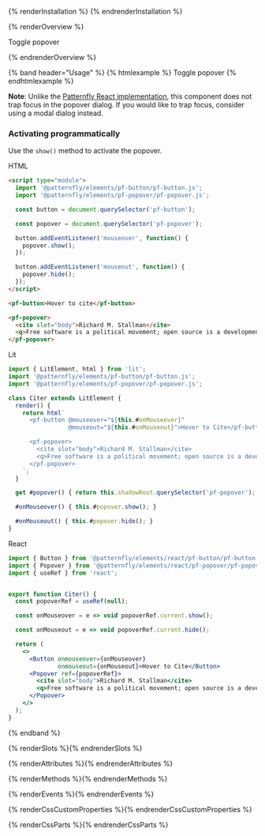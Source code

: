 {% renderInstallation %} {% endrenderInstallation %}

{% renderOverview %}

<pf-popover heading="Popover heading"
            body="Popovers are triggered by click rather than hover."
            footer="Popover footer">
  <pf-button>Toggle popover</pf-button>
</pf-popover>

{% endrenderOverview %}

{% band header="Usage" %}
  {% htmlexample %}
  <pf-popover heading="Popover heading"
              body="Popovers are triggered by click rather than hover."
              footer="Popover footer">
    <pf-button>Toggle popover</pf-button>
  </pf-popover>
  {% endhtmlexample %}

  **Note**: Unlike the [Patternfly React implementation][withfocustrap], this 
  component does not trap focus in the popover dialog. If you would like to trap 
  focus, consider using a modal dialog instead.

  ### Activating programmatically

  Use the `show()` method to activate the popover.

<pf-tabs class="html-lit-react-snippets">
  <pf-tab slot="tab">HTML</pf-tab>
  <pf-tab-panel>

```html
<script type="module">
  import '@patternfly/elements/pf-button/pf-button.js';
  import '@patternfly/elements/pf-popover/pf-popover.js';

  const button = document.querySelector('pf-button');

  const popover = document.querySelector('pf-popover');

  button.addEventListener('mouseover', function() {
    popover.show();
  });

  button.addEventListener('mouseout', function() {
    popover.hide();
  });
</script>

<pf-button>Hover to cite</pf-button>

<pf-popover>
  <cite slot="body">Richard M. Stallman</cite>
  <q>Free software is a political movement; open source is a development model.</q>
</pf-popover>
```

  </pf-tab-panel>
  <pf-tab slot="tab">Lit</pf-tab>
  <pf-tab-panel>

```js
import { LitElement, html } from 'lit';
import '@patternfly/elements/pf-button/pf-button.js';
import '@patternfly/elements/pf-popover/pf-popover.js';

class Citer extends LitElement {
  render() {
    return html`
      <pf-button @mouseover="${this.#onMouseover}"
                 @mouseout="${this.#onMouseout}">Hover to Cite</pf-button>

      <pf-popover>
        <cite slot="body">Richard M. Stallman</cite>
        <q>Free software is a political movement; open source is a development model.</q>
      </pf-popover>
    `;
  }

  get #popover() { return this.shadowRoot.querySelector('pf-popover'); }

  #onMouseover() { this.#popover.show(); }

  #onMouseout() { this.#popover.hide(); }
}
```

  </pf-tab-panel>
  <pf-tab slot="tab">React</pf-tab>
  <pf-tab-panel>

```jsx
import { Button } from '@patternfly/elements/react/pf-button/pf-button.js';
import { Popover } from '@patternfly/elements/react/pf-popover/pf-popover.js';
import { useRef } from 'react';


export function Citer() {
  const popoverRef = useRef(null);

  const onMouseover = e => void popoverRef.current.show();

  const onMouseout = e => void popoverRef.current.hide();

  return (
    <>
      <Button onmouseover={onMouseover}
              onmouseout={onMouseout}>Hover to Cite</Button>
      <Popover ref={popoverRef}>
        <cite slot="body">Richard M. Stallman</cite>
        <q>Free software is a political movement; open source is a development model.</q>
      </Popover>
    </>
  );
}
```

  </pf-tab-panel>
</pf-tabs>
{% endband %}

{% renderSlots %}{% endrenderSlots %}

{% renderAttributes %}{% endrenderAttributes %}

{% renderMethods %}{% endrenderMethods %}

{% renderEvents %}{% endrenderEvents %}

{% renderCssCustomProperties %}{% endrenderCssCustomProperties %}

{% renderCssParts %}{% endrenderCssParts %}

[withfocustrap]: https://www.patternfly.org/v4/components/popover#:~:textwithfocustrap
